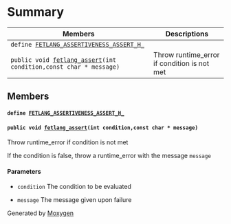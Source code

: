 # Summary

 Members                        | Descriptions                                
--------------------------------|---------------------------------------------
`define `[`FETLANG_ASSERTIVENESS_ASSERT_H_`](#assert_8h_1a28d5ebac4faa975fce6d2eae4621c292)            | 
`public void `[`fetlang_assert`](#assert_8h_1a4fff71c9c919250017d104f73f2b82b7)`(int condition,const char * message)`            | Throw runtime_error if condition is not met

## Members

#### `define `[`FETLANG_ASSERTIVENESS_ASSERT_H_`](#assert_8h_1a28d5ebac4faa975fce6d2eae4621c292) 

#### `public void `[`fetlang_assert`](#assert_8h_1a4fff71c9c919250017d104f73f2b82b7)`(int condition,const char * message)` 

Throw runtime_error if condition is not met

If the condition is false, throw a runtime_error with the message `message`

#### Parameters
* `condition` The condition to be evaluated 

* `message` The message given upon failure

Generated by [Moxygen](https://sourcey.com/moxygen)
